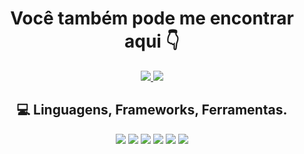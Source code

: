 <h1 align="center">Você também pode me encontrar aqui 👇</h1>
<div>
  <p align="center">
    <a target="_blank" href="https://www.instagram.com/mayaracdfreitas">
      <img src="https://img.shields.io/badge/Instagram-E4405F?style=for-the-badge&logo=instagram&logoColor=white">
    </a>
    <a target="_blank" href="https://www.linkedin.com/in/mayara-cauny-1224a3286/">
      <img src="https://img.shields.io/badge/LinkedIn-307cc5?style=for-the-badge&logo=linkedin&logoColor=white&color=004182"/>
    </a>
  </p>
</div>
<h2 align="center">💻 Linguagens, Frameworks, Ferramentas.</h2>
<p align="center">  
  <img src="https://img.shields.io/badge/Java-ED8B00?style=for-the-badge&logo=openjdk&logoColor=white">
  <img src="https://img.shields.io/badge/Eclipse-2C2255?style=for-the-badge&logo=eclipse&logoColor=white">
  <img src="https://img.shields.io/badge/IntelliJ_IDEA-000000.svg?style=for-the-badge&logo=intellij-idea&logoColor=white">
  <img src="https://img.shields.io/badge/Visual_Studio_Code-0078D4?style=for-the-badge&logo=visual%20studio%20code&logoColor=white">
  <img src="https://img.shields.io/badge/Selenium-43B02A?style=for-the-badge&logo=selenium&logoColor=white">
  <img src="https://img.shields.io/badge/Cucumber-23D96C?style=for-the-badge&logo=cucumber&logoColor=white">
</p>
